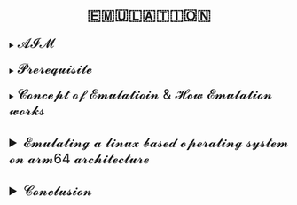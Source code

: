 ​<h1 align="center"> 🇪‌🇲‌🇺‌🇱‌🇦‌🇹‌🇮‌🇴‌🇳‌</h1>

<details>
<summary><font size =5>𝓐𝓘𝓜</font></summary>
<br>
Aim is to understand the concept of Emulation.<br>
How Emulation works ?<br>
And to emulate a linux based operating system on arm64 architecture
</details>
<br>

<details>
<summary><font size =5>𝓟𝓻𝓮𝓻𝓮𝓺𝓾𝓲𝓼𝓲𝓽𝓮</font></summary>
<br>
Below are some prerequisite to achieve our aim.

- sudo permission to the system
- Emulator [we will be using QEMU] 
- Image file of Operating System to emulate
</details>
<br>
<details>
<summary><font size =5>𝓒𝓸𝓷𝓬𝓮𝓹𝓽 𝓸𝓯 𝓔𝓶𝓾𝓵𝓪𝓽𝓲𝓸𝓲𝓷 & 𝓗𝓸𝔀 𝓔𝓶𝓾𝓵𝓪𝓽𝓲𝓸𝓷 𝔀𝓸𝓻𝓴𝓼</summary>
<br>
Emulation is a software that enables one computer system to behave like another computer system.<br>
It enables a host system to run software or use peripheral devices designed for the guest system.<br>
It refers to the ability of a computer program in an electronic device to emulate (or imitate) another program or device.
<br>
Emulation works by emulating(copying) behaviour of some another computer system architecture and run its program on some different kind of computer system(which is capable of emulating)
So the guest system programs think they are running on the same architecture for which they are designed but in reality emulator is imitating the architecture. 
</details>
<br>
<details>
<summary><font size = 5>𝓔𝓶𝓾𝓵𝓪𝓽𝓲𝓷𝓰 𝓪 𝓵𝓲𝓷𝓾𝔁 𝓫𝓪𝓼𝓮𝓭 𝓸𝓹𝓮𝓻𝓪𝓽𝓲𝓷𝓰 𝓼𝔂𝓼𝓽𝓮𝓶 𝓸𝓷 𝓪𝓻𝓶64 𝓪𝓻𝓬𝓱𝓲𝓽𝓮𝓬𝓽𝓾𝓻𝓮</summary>
<br>
We will be Emulating a Raspian OS
<p>

STEP 1  -  Downloading Qemu emulator

$ sudo yum install qemu

<br>

STEP 2 - Getting OS Image <br>

Download a raspian image from official 
[link](https://www.raspberrypi.org/software/operating-systems/ "link")
<br>
I have used lite version (2021-05-07-raspios-buster-armhf-lite.zip)

<br>

STEP 3 - Unzip the img 

$ sudo unzip 2021-05-07-raspios-buster-armhf-lite.zip

<br>

STEP 4 - Modifying Image

$ qemu-img convert -f raw -O qcow2 2021-05-07-raspios-buster-armhf-lite.img raspios-buster-armhf-lite.qcow

$ qemu-img resize raspios-buster-armhf-lite.qcow +4G

<br>

STEP 5 - Download kernel and dtb for the image 

Use this [link](https://github.com/dhruvvyas90/qemu-rpi-kernel/ "link") and download kernel and dtb file accordingly.

<br>

STEP 6 - BOOTING THE IMAGE 

$ sudo qemu-system-aarch64 \
    -kernel kernel-qemu-4.19.50-buster \
    -append "root=/dev/sda2 panic=1 rootfstype=ext4 rw" \
    -hda 2021-05-07-raspios-buster-armhf-lite.qcow \
    -dtb versatile-pb-buster.dtb \
    -cpu arm1176 -m 256 \
    -M versatilepb \
    -no-reboot \
    -serial stdio \
    -net nic -net user \
    -net tap,ifname=vnet0,script=no,downscript=no

NOTE : DOWNLOAD ALL THE FILES STATED IN THIS DOCUMENT TO A SINGLE FOLDER OR ELSE MODIFY THE STEP 6 COMMAND ACCORDING TO YOUR DOWNLOADED FILE PATHS.
</p>
</details>
<br>
<details>
<summary><font size = 5>𝓒𝓸𝓷𝓬𝓵𝓾𝓼𝓲𝓸𝓷</font></summary>
We have successfully emulated an linux based raspbian image on arm64 architecture.
If you have any suggestions or you found any errors or mistake in this document please feel free to contact by clicking below image. Any kind of updates are welcome too.


<a href="mailto:vatsv070@gmail.com"><img src="https://raw.githubusercontent.com/vibhu004/supportingfiles/main/mail.gif" alt="logo" height="40" width="40"></a>
</details>
